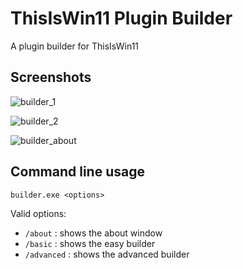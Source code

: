 # ThisIsWin11 Plugin Builder
A plugin builder for ThisIsWin11

## Screenshots
![builder_1](https://user-images.githubusercontent.com/59311016/152810706-0d686453-08c6-4894-bc2d-9b97e28377c1.jpg)

![builder_2](https://user-images.githubusercontent.com/59311016/152810703-602bdda1-0b5d-49d8-bbc6-10181df5755c.jpg)

![builder_about](https://user-images.githubusercontent.com/59311016/152810694-16114bb8-67cb-4901-b4e0-f88ed04eda5d.jpg)

## Command line usage
`builder.exe <options>`

Valid options:

- `/about` : shows the about window
- `/basic` : shows the easy builder
- `/advanced` : shows the advanced builder
